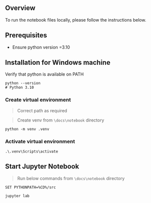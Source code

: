 ## Overview

To run the notebook files locally, please follow the instructions below. 

## Prerequisites 

- Ensure python version =3.10

## Installation for Windows machine

Verify that python is available on PATH

```dos
python --version
# Python 3.10
```


### Create virtual environment

> Correct path as required

> Create venv from `\docs\notebook` directory

```
python -m venv .venv
```

### Activate virtual environment

```
.\.venv\Scripts\activate
```

## Start Jupyter Notebook

> Run below commands from `\docs\notebook` directory

```dos
SET PYTHONPATH=%CD%/src

jupyter lab
```
